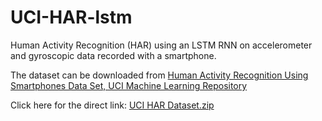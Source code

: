 # UCI-HAR-lstm
Human Activity Recognition (HAR) using an LSTM RNN on accelerometer and gyroscopic data recorded with a smartphone.

The dataset can be downloaded from [Human Activity Recognition Using Smartphones Data Set, UCI Machine Learning Repository](https://archive.ics.uci.edu/ml/datasets/human+activity+recognition+using+smartphones)

Click here for the direct link: [UCI HAR Dataset.zip](https://archive.ics.uci.edu/ml/machine-learning-databases/00240/UCI%20HAR%20Dataset.zip)
